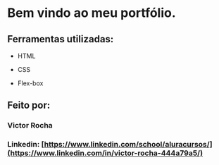 # Bem vindo ao meu portfólio.

## Ferramentas utilizadas:

* HTML

* CSS

* Flex-box

## Feito por:

### Victor Rocha

### Linkedin: [https://www.linkedin.com/school/aluracursos/](https://www.linkedin.com/in/victor-rocha-444a79a5/)

